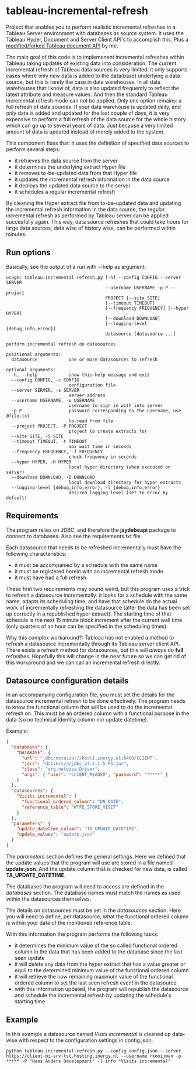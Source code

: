 # tableau-incremental-refresh
Project that enables you to perform realistic incremental refreshes in a Tableau Server environment with databases as source system. It uses the Tableau Hyper, Document and Server Client API's to accomplish this. Plus a [modified/forked Tableau document API](https://github.com/Bartman0/document-api-python/tree/extract) by me.

The main goal of this code is to implemenent incremental refreshes within Tableau taking updates of existing data into consideration. The current incremental refresh of Tableau data sources is very limited: it only supports cases where only new data is added to the data(base) underlying a data source, but this is rarely the case in data warehouses. In all data warehouses that I know of, data is also updated frequently to reflect the latest attribute and measure values. And then the standard Tableau incremental refresh mode can not be applied. Only one option remains: a full refresh of data sources.
If your data warehouse is updated daily, and only data is added and updated for the last couple of days, it is very expensive to perform a full refresh of the data source for the whole history which can go up to several years of data. Just because a very limited amount of data is updated instead of merely added to the system.

This component fixes that: it uses the definition of specified data sources to perform several steps:
* it retrieves the data source from the server
* it determines the underlying extract Hyper file
* it removes to-be-updated data from that Hyper file
* it updates the incremental refresh information in the data source
* it deploys the updated data source to the server
* it schedules a regular incremental refresh

By cleaning the Hyper extract file from to-be-updated data and updating the incremental refresh information in the data source, the regular incremental refresh as performed by Tableau server can be applied succesfully again.
This way, data source refreshes that could take hours for large data sources, data wise of history wise, can be performed within minutes.

## Run options

Basically, see the output of a run with --help as argument:

```shell
usage: tableau-incremental-refresh.py [-h] --config CONFIG --server SERVER
                                      --username USERNAME -p P --project
                                      PROJECT [--site SITE]
                                      [--timeout TIMEOUT]
                                      [--frequency FREQUENCY] [--hyper HYPER]
                                      [--download DOWNLOAD]
                                      [--logging-level {debug,info,error}]
                                      datasource [datasource ...]

perform incremental refresh on datasources

positional arguments:
  datasource            one or more datasources to refresh

optional arguments:
  -h, --help            show this help message and exit
  --config CONFIG, -c CONFIG
                        configuration file
  --server SERVER, -s SERVER
                        server address
  --username USERNAME, -u USERNAME
                        username to sign in with into server
  -p P                  password corresponding to the username, use @file.txt
                        to read from file
  --project PROJECT, -P PROJECT
                        project to create extracts for
  --site SITE, -S SITE
  --timeout TIMEOUT, -t TIMEOUT
                        max wait time in seconds
  --frequency FREQUENCY, -f FREQUENCY
                        check frequency in seconds
  --hyper HYPER, -H HYPER
                        local hyper directory (when executed on server)
  --download DOWNLOAD, -D DOWNLOAD
                        local download directory for hyper extracts
  --logging-level {debug,info,error}, -l {debug,info,error}
                        desired logging level (set to error by default)
```

## Requirements

The program relies on JDBC, and therefore the **jaydebeapi** package to connect to databases. Also see the requirements.txt file.

Each datasource that needs to be refreshed incrementally must have the following characteristics:
* it must be accompanied by a schedule with the same name
* it must be registered herein with an incremental refresh mode 
* it must have had a full refresh

These first two requirements may sound weird, but this program uses a trick to refresh a datasource incrementally: it looks
for a schedule with the same name, adapts its scheduling time, and have that schedule do the actual work of
incrementally refreshing the datasource (after the data has been set up correctly in a republished hyper extract). The starting time 
of that schedule is the next 15 minute block increment after the current wall time (only quarters of an hour can be specified in the scheduling times).

Why this complex workaround?: Tableau has not enabled a method to refresh a datasource incrementally through its 
Tableau server client API. There exists a refresh method for datasources, but this will _always_ do **full** refreshes.
Hopefully this will change in the near future so we can get rid of this workaround and we can call an incremental refresh directly.

## Datasource configuration details

In an accompanying configuration file, you must set the details for the datasource incremental refresh to be done effectively. The program needs
to know the functional column that will be used to do the incremental refresh on. This must be an ordered column with a functional purpose in the data (so no
technical identity column nor update datetime).

Example:
```json
{
  "databases": {
    "DATABASE": {
      "url": "jdbc:netezza://host1.inergy.nl:5480/CLIENT",
      "jars": "drivers/nzjdbc_v7.2.1.5-P1.jar",
      "class": "org.netezza.Driver",
      "args": { "user": "CLIENT_READER", "password": "*****" }
    }
  },
  "datasources": {
    "Visits incremental": {
      "functional_ordered_column": "DN_DATE",
      "reference_table": "WTFE_STORE_VISIT"
    }
  },
  "parameters": {
    "update_datetime_column": "TA_UPDATE_DATETIME",
    "update_values": "update.json"
  }
}
```

The _parameters_ section defines the general settings. Here we defined that the update values that the program will use 
are stored in a file named **update.json**. And the update column that is checked for new data, is called **TA_UPDATE_DATETIME**.

The databases the program will need to access are defined in the _databases_ section. The database names must match the names
as used within the datasources themselves.

The details on datasources must be set in the _datasources_ section. Here you will need to define, per datasource, what the
functional ordered column is within your data of the mentioned reference table. 

With this information the program performs the following tasks:
- it determines the minimum value of the so called functional ordered column in the data that has been added to the database since the last seen update
- it will delete any data from the hyper extract that has a value greater or equil to the determined minimum value of the functional ordered column
- it will retrieve the now remaining maximum value of the functional ordered column to set the last seen refresh event in the datasource
- with this information updated, the program will republish the datasource and schedule the incremental refresh by updating the schedule's starting time

## Example

In this example a datasource named _Visits incremental_ is cleaned up data-wise with respect to the configuration settings in config.json.

```shell
python tableau-incremental-refresh.py --config config.json --server https://client-bi-srv-tst.hosting.inergy.nl --username rkooijman -p ***** -P "Hans Anders Development" -l info "Visits incremental"
```

